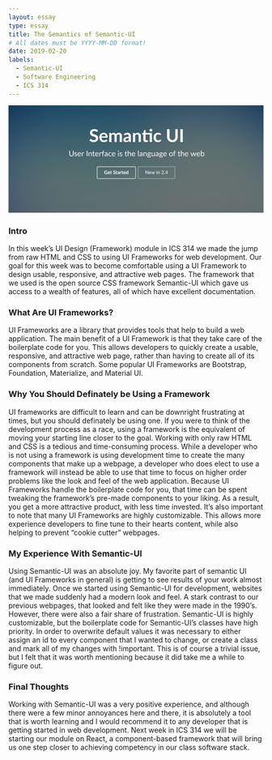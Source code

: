 ```yaml
---
layout: essay
type: essay
title: The Semantics of Semantic-UI
# All dates must be YYYY-MM-DD format!
date: 2019-02-20
labels:
  - Semantic-UI
  - Software Engineering
  - ICS 314
---
```


<img class="ui huge centered image" src="../images/semantic-ui-splash.jpg">

### Intro
In this week’s UI Design (Framework) module in ICS 314 we made the jump from raw HTML and CSS to using UI Frameworks for web development. Our goal for this week was to become comfortable using a UI Framework to design usable, responsive, and attractive web pages. The framework that we used is the open source CSS framework Semantic-UI which gave us access to a wealth of features, all of which have excellent documentation.

### What Are UI Frameworks?
UI Frameworks are a library that provides tools that help to build a web application. The main benefit of a UI Framework is that they take care of the boilerplate code for you. This allows developers to quickly create a usable, responsive, and attractive web page, rather than having to create all of its components from scratch. Some popular UI Frameworks are Bootstrap, Foundation, Materialize, and Material UI.

### Why You Should Definately be Using a Framework
UI frameworks are difficult to learn and can be downright frustrating at times, but you should definately be using one. If you were to think of the development process as a race, using a framework is the equivalent of moving your starting line closer to the goal. Working with only raw HTML and CSS is a tedious and time-consuming process. While a developer who is not using a framework is using development time to create the many components that make up a webpage, a developer who does elect to use a framework will instead be able to use that time to focus on higher order problems like the look and feel of the web application. Because UI Frameworks handle the boilerplate code for you, that time can be spent tweaking the framework’s pre-made components to your liking. As a result, you get a more attractive product, with less time invested. It’s also important to note that many UI Frameworks are highly customizable. This allows more experience developers to fine tune to their hearts content, while also helping to prevent “cookie cutter” webpages. 

### My Experience With Semantic-UI
Using Semantic-UI was an absolute joy. My favorite part of semantic UI (and UI Frameworks in general) is getting to see results of your work almost immediately. Once we started using Semantic-UI for development, websites that we made suddenly had a modern look and feel. A stark contrast to our previous webpages, that looked and felt like they were made in the 1990’s. However, there were also a fair share of frustration. Semantic-UI is highly customizable, but the boilerplate code for Semantic-UI’s classes have high priority. In order to overwrite default values it was necessary to either assign an id to every component that I wanted to change, or create a class and mark all of my changes with !important. This is of course a trivial issue, but I felt that it was worth mentioning because it did take me a while to figure out. 

### Final Thoughts
Working with Semantic-UI was a very positive experience, and although there were a few minor annoyances here and there, it is absolutely a tool that is worth learning and I would recommend it to any developer that is getting started in web development. Next week in ICS 314 we will be starting our module on React, a component-based framework that will bring us one step closer to achieving competency in our class software stack.

